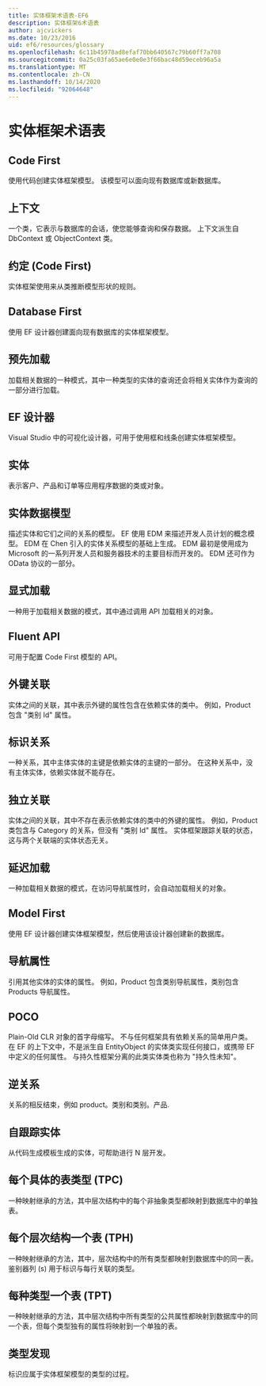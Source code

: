 ```yaml
---
title: 实体框架术语表-EF6
description: 实体框架6术语表
author: ajcvickers
ms.date: 10/23/2016
uid: ef6/resources/glossary
ms.openlocfilehash: 6c11b45978ad8efaf70bb640567c79b60ff7a708
ms.sourcegitcommit: 0a25c03fa65ae6e0e0e3f66bac48d59eceb96a5a
ms.translationtype: MT
ms.contentlocale: zh-CN
ms.lasthandoff: 10/14/2020
ms.locfileid: "92064648"
---
```

# <a name="entity-framework-glossary"></a>实体框架术语表
## <a name="code-first"></a>Code First
使用代码创建实体框架模型。 该模型可以面向现有数据库或新数据库。

## <a name="context"></a>上下文
一个类，它表示与数据库的会话，使您能够查询和保存数据。 上下文派生自 DbContext 或 ObjectContext 类。

## <a name="convention-code-first"></a>约定 (Code First) 
实体框架使用来从类推断模型形状的规则。

## <a name="database-first"></a>Database First
使用 EF 设计器创建面向现有数据库的实体框架模型。

## <a name="eager-loading"></a>预先加载
加载相关数据的一种模式，其中一种类型的实体的查询还会将相关实体作为查询的一部分进行加载。

## <a name="ef-designer"></a>EF 设计器
Visual Studio 中的可视化设计器，可用于使用框和线条创建实体框架模型。

## <a name="entity"></a>实体
表示客户、产品和订单等应用程序数据的类或对象。

## <a name="entity-data-model"></a>实体数据模型
描述实体和它们之间的关系的模型。 EF 使用 EDM 来描述开发人员计划的概念模型。 EDM 在 Chen 引入的实体关系模型的基础上生成。 EDM 最初是使用成为 Microsoft 的一系列开发人员和服务器技术的主要目标而开发的。 EDM 还可作为 OData 协议的一部分。

## <a name="explicit-loading"></a>显式加载
一种用于加载相关数据的模式，其中通过调用 API 加载相关的对象。

## <a name="fluent-api"></a>Fluent API
可用于配置 Code First 模型的 API。

## <a name="foreign-key-association"></a>外键关联
实体之间的关联，其中表示外键的属性包含在依赖实体的类中。 例如，Product 包含 "类别 Id" 属性。

## <a name="identifying-relationship"></a>标识关系
一种关系，其中主体实体的主键是依赖实体的主键的一部分。 在这种关系中，没有主体实体，依赖实体就不能存在。

## <a name="independent-association"></a>独立关联
实体之间的关联，其中不存在表示依赖实体的类中的外键的属性。 例如，Product 类包含与 Category 的关系，但没有 "类别 Id" 属性。 实体框架跟踪关联的状态，这与两个关联端的实体状态无关。

## <a name="lazy-loading"></a>延迟加载
一种加载相关数据的模式，在访问导航属性时，会自动加载相关的对象。

## <a name="model-first"></a>Model First
使用 EF 设计器创建实体框架模型，然后使用该设计器创建新的数据库。

## <a name="navigation-property"></a>导航属性
引用其他实体的实体的属性。 例如，Product 包含类别导航属性，类别包含 Products 导航属性。

## <a name="poco"></a>POCO
Plain-Old CLR 对象的首字母缩写。 不与任何框架具有依赖关系的简单用户类。 在 EF 的上下文中，不是派生自 EntityObject 的实体类实现任何接口，或携带 EF 中定义的任何属性。 与持久性框架分离的此类实体类也称为 "持久性未知"。  

## <a name="relationship-inverse"></a>逆关系
关系的相反结束，例如 product。类别和类别。产品.

## <a name="self-tracking-entity"></a>自跟踪实体
从代码生成模板生成的实体，可帮助进行 N 层开发。

## <a name="table-per-concrete-type-tpc"></a>每个具体的表类型 (TPC) 
一种映射继承的方法，其中层次结构中的每个非抽象类型都映射到数据库中的单独表。

## <a name="table-per-hierarchy-tph"></a>每个层次结构一个表 (TPH) 
一种映射继承的方法，其中，层次结构中的所有类型都映射到数据库中的同一表。 鉴别器列 (s) 用于标识与每行关联的类型。

## <a name="table-per-type-tpt"></a>每种类型一个表 (TPT) 
一种映射继承的方法，其中层次结构中所有类型的公共属性都映射到数据库中的同一个表，但每个类型独有的属性将映射到一个单独的表。

## <a name="type-discovery"></a>类型发现
标识应属于实体框架模型的类型的过程。
